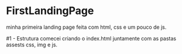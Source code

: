 # FirstLandingPage
minha primeira landing page feita com html, css e um pouco de js.

#1 -  Estrutura
  comecei criando o index.html juntamente com as pastas assests css, img e js.
